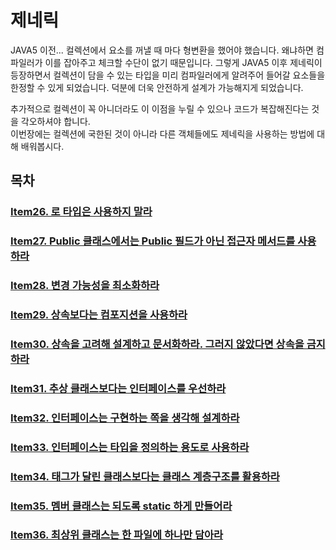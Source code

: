 # 제네릭
JAVA5 이전... 컬렉션에서 요소를 꺼낼 때 마다 형변환을 했어야 했습니다.
왜냐하면 컴파일러가 이를 잡아주고 체크할 수단이 없기 때문입니다. 그렇게 JAVA5 이후
제네릭이 등장하면서 컬렉션이 담을 수 있는 타입을 미리 컴파일러에게 알려주어 들어갈 요소들을 한정할 수 있게 되었습니다.
덕분에 더욱 안전하게 설계가 가능해지게 되었습니다.  
  
추가적으로 컬렉션이 꼭 아니더라도 이 이점을 누릴 수 있으나 코드가 복잡해진다는 것을 각오하셔야 합니다.  
이번장에는 컬렉션에 국한된 것이 아니라 다른 객체들에도 제네릭을 사용하는 방법에 대해 배워봅시다.

## 목차
### [Item26. 로 타입은 사용하지 말라](https://github.com/9JaHyun/EFFECTIVE_JAVA/tree/main/src/ch5/Item26)
### [Item27. Public 클래스에서는 Public 필드가 아닌 접근자 메서드를 사용하라](https://github.com/9JaHyun/EFFECTIVE_JAVA/tree/main/src/ch5/Item27)
### [Item28. 변경 가능성을 최소화하라](https://github.com/9JaHyun/EFFECTIVE_JAVA/tree/main/src/ch5/Item28)
### [Item29. 상속보다는 컴포지션을 사용하라](https://github.com/9JaHyun/EFFECTIVE_JAVA/tree/main/src/ch5/Item29)
### [Item30. 상속을 고려해 설계하고 문서화하라. 그러지 않았다면 상속을 금지하라](https://github.com/9JaHyun/EFFECTIVE_JAVA/tree/main/src/ch5/Item30)
### [Item31. 추상 클래스보다는 인터페이스를 우선하라](https://github.com/9JaHyun/EFFECTIVE_JAVA/tree/main/src/ch5/Item31)
### [Item32. 인터페이스는 구현하는 쪽을 생각해 설계하라](https://github.com/9JaHyun/EFFECTIVE_JAVA/tree/main/src/ch4/Item32)
### [Item33. 인터페이스는 타입을 정의하는 용도로 사용하라](https://github.com/9JaHyun/EFFECTIVE_JAVA/tree/main/src/ch4/Item33)
### [Item34. 태그가 달린 클래스보다는 클래스 계층구조를 활용하라 ](https://github.com/9JaHyun/EFFECTIVE_JAVA/tree/main/src/ch4/Item34)
### [Item35. 멤버 클래스는 되도록 static 하게 만들어라](https://github.com/9JaHyun/EFFECTIVE_JAVA/tree/main/src/ch4/Item35)
### [Item36. 최상위 클래스는 한 파일에 하나만 담아라](https://github.com/9JaHyun/EFFECTIVE_JAVA/tree/main/src/ch4/Item36)